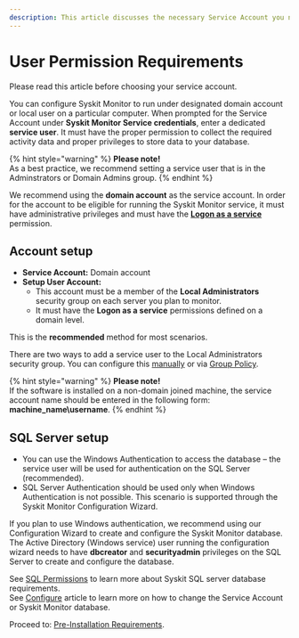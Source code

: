 ```yaml
---
description: This article discusses the necessary Service Account you need in order to run the Syskit Monitor in various environments and describes deployment scenarios that affect account requirements.
---
```


# User Permission Requirements

Please read this article before choosing your service account.

You can configure Syskit Monitor to run under designated domain account or local user on a particular computer. When prompted for the Service Account under **Syskit Monitor Service credentials**, enter a dedicated **service user**. It must have the proper permission to collect the required activity data and proper privileges to store data to your database.

{% hint style="warning" %}
**Please note!**  
As a best practice, we recommend setting a service user that is in the Adminstrators or Domain Admins group.
{% endhint %}

We recommend using the **domain account** as the service account. In order for the account to be eligible for running the Syskit Monitor service, it must have administrative privileges and must have the [**Logon as a service**](../how-to/service-accounts/add-service-user-group-policy.md) permission.

## Account setup

* **Service Account:** Domain account
* **Setup User Account:**
  * This account must be a member of the **Local Administrators** security group on each server you plan to monitor.
  * It must have the **Logon as a service** permissions defined on a domain level.

This is the **recommended** method for most scenarios.

There are two ways to add a service user to the Local Administrators security group. You can configure this [manually](../how-to/service-accounts/add-service-user-manually.md) or via [Group Policy](../how-to/service-accounts/add-service-user-group-policy.md).

{% hint style="warning" %}
**Please note!**  
If the software is installed on a non-domain joined machine, the service account name should be entered in the following form: **machine\_name\username**.
{% endhint %}

## SQL Server setup

* You can use the Windows Authentication to access the database – the service user will be used for authentication on the SQL Server \(recommended\).
* SQL Server Authentication should be used only when Windows Authentication is not possible. This scenario is supported through the Syskit Monitor Configuration Wizard.

If you plan to use Windows authentication, we recommend using our Configuration Wizard to create and configure the Syskit Monitor database. The Active Directory \(Windows service\) user running the configuration wizard needs to have **dbcreator** and **securityadmin** privileges on the SQL Server to create and configure the database.

See [SQL Permissions](../installation-configuration/configuration-wizard/sql-permissions/create-sql-login.md) to learn more about Syskit SQL server database requirements.  
See [Configure](../get-to-know-syskit-monitor/backstage-screen/configuration/configure.md) article to learn more on how to change the Service Account or Syskit Monitor database.

Proceed to: [Pre-Installation Requirements](pre-installation-requirements.md).

